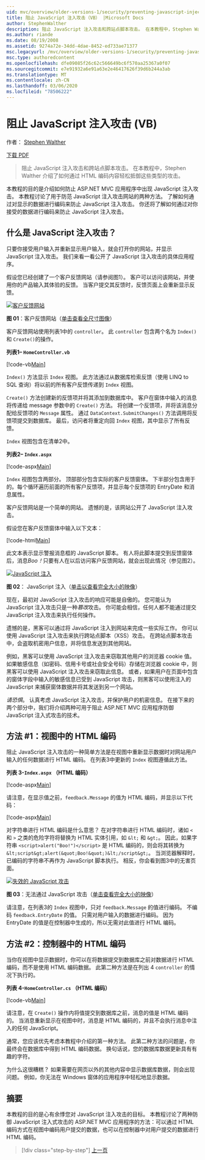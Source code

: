 ```yaml
---
uid: mvc/overview/older-versions-1/security/preventing-javascript-injection-attacks-vb
title: 阻止 JavaScript 注入攻击（VB） |Microsoft Docs
author: StephenWalther
description: 阻止 JavaScript 注入攻击和跨站点脚本攻击。 在本教程中，Stephen Walther 介绍了如何轻松地消除 。
ms.author: riande
ms.date: 08/19/2008
ms.assetid: 9274a72e-34dd-4dae-8452-ed733ae71377
msc.legacyurl: /mvc/overview/older-versions-1/security/preventing-javascript-injection-attacks-vb
msc.type: authoredcontent
ms.openlocfilehash: dfe09085f26c62c566649bc6f570aa25367a0f07
ms.sourcegitcommit: e7e91932a6e91a63e2e46417626f39d6b244a3ab
ms.translationtype: MT
ms.contentlocale: zh-CN
ms.lasthandoff: 03/06/2020
ms.locfileid: "78506222"
---
```

# <a name="preventing-javascript-injection-attacks-vb"></a>阻止 JavaScript 注入攻击 (VB)

作者： [Stephen Walther](https://github.com/StephenWalther)

[下载 PDF](https://download.microsoft.com/download/8/4/8/84843d8d-1575-426c-bcb5-9d0c42e51416/ASPNET_MVC_Tutorial_06_VB.pdf)

> 阻止 JavaScript 注入攻击和跨站点脚本攻击。 在本教程中，Stephen Walther 介绍了如何通过 HTML 编码内容轻松抵御这些类型的攻击。

本教程的目的是介绍如何防止 ASP.NET MVC 应用程序中出现 JavaScript 注入攻击。 本教程讨论了用于防范 JavaScript 注入攻击网站的两种方法。 了解如何通过对显示的数据进行编码来防止 JavaScript 注入攻击。 你还将了解如何通过对你接受的数据进行编码来防止 JavaScript 注入攻击。

## <a name="what-is-a-javascript-injection-attack"></a>什么是 JavaScript 注入攻击？

只要你接受用户输入并重新显示用户输入，就会打开你的网站，并显示 JavaScript 注入攻击。 我们来看一看公开了 JavaScript 注入攻击的具体应用程序。

假设您已经创建了一个客户反馈网站（请参阅图1）。 客户可以访问该网站，并使用你的产品输入其体验的反馈。 当客户提交其反馈时，反馈页面上会重新显示反馈。

[![客户反馈网站](preventing-javascript-injection-attacks-vb/_static/image2.png)](preventing-javascript-injection-attacks-vb/_static/image1.png)

**图 01**：客户反馈网站（[单击查看全尺寸图像](preventing-javascript-injection-attacks-vb/_static/image3.png)）

客户反馈网站使用列表1中的 `controller`。 此 `controller` 包含两个名为 `Index()` 和 `Create()`的操作。

**列表1– `HomeController.vb`**

[!code-vb[Main](preventing-javascript-injection-attacks-vb/samples/sample1.vb)]

`Index()` 方法显示 `Index` 视图。 此方法通过从数据库检索反馈（使用 LINQ to SQL 查询）将以前的所有客户反馈传递到 `Index` 视图。

`Create()` 方法创建新的反馈项并将其添加到数据库中。 客户在窗体中输入的消息将传递给 message 参数中的 `Create()` 方法。 将创建一个反馈项，并将该消息分配给反馈项的 `Message` 属性。 通过 `DataContext.SubmitChanges()` 方法调用将反馈项提交到数据库。 最后，访问者将重定向回 `Index` 视图，其中显示了所有反馈。

`Index` 视图包含在清单2中。

**列表2– `Index.aspx`**

[!code-aspx[Main](preventing-javascript-injection-attacks-vb/samples/sample2.aspx)]

`Index` 视图包含两部分。 顶部部分包含实际的客户反馈窗体。 下半部分包含用于的。每个循环遍历前面的所有客户反馈项，并显示每个反馈项的 EntryDate 和消息属性。

客户反馈网站是一个简单的网站。 遗憾的是，该网站公开了 JavaScript 注入攻击。

假设您在客户反馈窗体中输入以下文本：

[!code-html[Main](preventing-javascript-injection-attacks-vb/samples/sample3.html)]

此文本表示显示警报消息框的 JavaScript 脚本。 有人将此脚本提交到反馈窗体后，消息<em>Boo！</em>只要有人在以后访问客户反馈网站，就会出现此情况（参见图2）。

[![JavaScript 注入](preventing-javascript-injection-attacks-vb/_static/image5.png)](preventing-javascript-injection-attacks-vb/_static/image4.png)

**图 02**： JavaScript 注入（[单击以查看完全大小的映像](preventing-javascript-injection-attacks-vb/_static/image6.png)）

现在，最初对 JavaScript 注入攻击的响应可能是自傲的。 您可能认为 JavaScript 注入攻击只是一种*篡改*攻击。 你可能会相信，任何人都不能通过提交 JavaScript 注入攻击来执行任何操作。

遗憾的是，黑客可以通过将 JavaScript 注入到网站来完成一些实际工作。 你可以使用 JavaScript 注入攻击来执行跨站点脚本（XSS）攻击。 在跨站点脚本攻击中，会盗取机密用户信息，并将信息发送到其他网站。

例如，黑客可以使用 JavaScript 注入攻击来窃取其他用户的浏览器 cookie 值。 如果敏感信息（如密码、信用卡号或社会安全号码）存储在浏览器 cookie 中，则黑客可以使用 JavaScript 注入攻击来窃取此信息。 或者，如果用户在页面中包含的窗体字段中输入的敏感信息已受到 JavaScript 攻击，则黑客可以使用注入的 JavaScript 来捕获窗体数据并将其发送到另一个网站。

*请恐惧*。 认真考虑 JavaScript 注入攻击，并保护用户的机密信息。 在接下来的两个部分中，我们将介绍两种可用于阻止 ASP.NET MVC 应用程序防御 JavaScript 注入式攻击的技术。

## <a name="approach-1-html-encode-in-the-view"></a>方法 #1：视图中的 HTML 编码

阻止 JavaScript 注入攻击的一种简单方法是在视图中重新显示数据时对网站用户输入的任何数据进行 HTML 编码。 在列表3中更新的 `Index` 视图遵循此方法。

**列表 3-`Index.aspx` （HTML 编码）**

[!code-aspx[Main](preventing-javascript-injection-attacks-vb/samples/sample4.aspx)]

请注意，在显示值之前，`feedback.Message` 的值为 HTML 编码，并显示以下代码：

[!code-aspx[Main](preventing-javascript-injection-attacks-vb/samples/sample5.aspx)]

对字符串进行 HTML 编码是什么意思？ 在对字符串进行 HTML 编码时，诸如 `<` 和 `>` 之类的危险字符将替换为 HTML 实体引用，如 `&lt;` 和 `&gt;`。 因此，如果字符串 `<script>alert("Boo!")</script>` 是 HTML 编码的，则会将其转换为 `&lt;script&gt;alert(&quot;Boo!&quot;)&lt;/script&gt;`。 当浏览器解释时，已编码的字符串不再作为 JavaScript 脚本执行。 相反，你会看到图3中的无害页面。

[![失效的 JavaScript 攻击](preventing-javascript-injection-attacks-vb/_static/image8.png)](preventing-javascript-injection-attacks-vb/_static/image7.png)

**图 03**：无法通过 JavaScript 攻击（[单击查看完全大小的映像](preventing-javascript-injection-attacks-vb/_static/image9.png)）

请注意，在列表3的 `Index` 视图中，只对 `feedback.Message` 的值进行编码。 不编码 `feedback.EntryDate` 的值。 只需对用户输入的数据进行编码。 因为 EntryDate 的值是在控制器中生成的，所以无需对此值进行 HTML 编码。

## <a name="approach-2-html-encode-in-the-controller"></a>方法 #2：控制器中的 HTML 编码

当你在视图中显示数据时，你可以在将数据提交到数据库之前对数据进行 HTML 编码，而不是使用 HTML 编码数据。 此第二种方法是在列出 4 `controller` 的情况下执行的。

**列表 4-`HomeController.cs` （HTML 编码）**

[!code-vb[Main](preventing-javascript-injection-attacks-vb/samples/sample6.vb)]

请注意，在 `Create()` 操作内将值提交到数据库之前，消息的值是 HTML 编码的。 当消息重新显示在视图中时，消息是 HTML 编码的，并且不会执行消息中注入的任何 JavaScript。

通常，您应该优先考虑本教程中介绍的第一种方法。 此第二种方法的问题是，你最终会在数据库中得到 HTML 编码数据。 换句话说，您的数据库数据更新具有有趣的字符。

为什么这很糟糕？ 如果需要在网页以外的其他内容中显示数据库数据，则会出现问题。 例如，你无法在 Windows 窗体的应用程序中轻松地显示数据。

## <a name="summary"></a>摘要

本教程的目的是心有余悸您对 JavaScript 注入攻击的目标。 本教程讨论了两种防御 JavaScript 注入式攻击的 ASP.NET MVC 应用程序的方法：可以通过 HTML 编码方式在视图中编码用户提交的数据，也可以在控制器中对用户提交的数据进行 HTML 编码。

> [!div class="step-by-step"]
> [上一页](authenticating-users-with-windows-authentication-vb.md)
